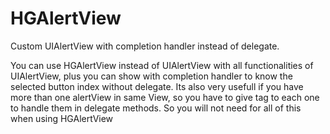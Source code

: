 HGAlertView
===========

Custom UIAlertView with completion handler instead of delegate.

You can use HGAlertView instead of UIAlertView with all functionalities of UIAlertView, plus you can show with completion handler
to know the selected button index without delegate.
Its also very usefull if you have more than one alertView in same View, so you have to give tag to each one to handle them
in delegate methods. So you will not need for all of this when using HGAlertView
